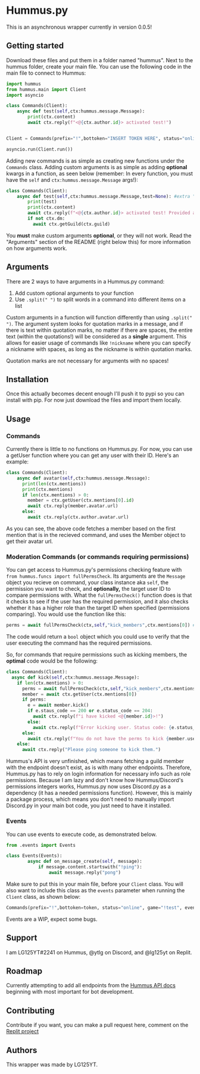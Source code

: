 # Hummus.py

This is an asynchronous wrapper currently in version 0.0.5!

## Getting started

Download these files and put them in a folder named "hummus". Next to the hummus folder, create your main file. You can use the following code in the main file to connect to Hummus:
```py
import hummus
from hummus.main import Client
import asyncio

class Commands(Client):
    async def test(self,ctx:hummus.message.Message):
        print(ctx.content)
        await ctx.reply(f"<@{ctx.author.id}> activated test!")


Client = Commands(prefix="!",bottoken="INSERT TOKEN HERE", status="online", game="!test")

asyncio.run(Client.run())
```

Adding new commands is as simple as creating new functions under the `Commands` class. Adding custom arguments is as simple as adding **optional** kwargs in a function, as seen below (remember: In every function, you must have the `self` and `ctx:hummus.message.Message` args!):

```py
class Commands(Client):
    async def test(self,ctx:hummus.message.Message,test=None): #extra "test" arg
        print(test)
        print(ctx.content)
        await ctx.reply(f"<@{ctx.author.id}> activated test! Provided args: {test}")
        if not ctx.dm:
          await ctx.getGuild(ctx.guild)
```

You **must** make custom arguments **optional**, or they will not work. Read the "Arguments" section of the README (right below this) for more information on how arguments work.

## Arguments

There are 2 ways to have arguments in a Hummus.py command:
1. Add custom optional arguments to your function
2. Use `.split(" ")` to split words in a command into different items on a list

Custom arguments in a function will function differently than using `.split(" ")`. The argument system looks for quotation marks in a message, and if there is text within quotation marks, no matter if there are spaces, the entire text (within the quotations!) will be considered as a **single** argument. This allows for easier usage of commands like `!nickname` where you can specify a nickname with spaces, as long as the nickname is within quotation marks.

Quotation marks are not necessary for arguments with no spaces!

## Installation

Once this actually becomes decent enough I'll push it to pypi so you can install with pip. For now just download the files and import them locally.

## Usage

### Commands

Currently there is little to no functions on Hummus.py. For now, you can use a getUser function where you can get any user with their ID. Here's an example:
```py
class Commands(Client):
    async def avatar(self,ctx:hummus.message.Message):
      print(len(ctx.mentions))
      print(ctx.mentions)
      if len(ctx.mentions) > 0:
        member = ctx.getUser(ctx.mentions[0].id)
        await ctx.reply(member.avatar.url)
      else:
        await ctx.reply(ctx.author.avatar.url)
```

As you can see, the above code fetches a member based on the first mention that is in the recieved command, and uses the Member object to get their avatar url.

### Moderation Commands (or commands requiring permissions)

You can get access to Hummus.py's permissions checking feature with `from hummus.funcs import fullPermsCheck`. Its arguments are the `Message` object you recieve on command, your class instance aka `self`, the permission you want to check, and **optionally,** the target user ID to compare permissions with. What the `fullPermsCheck()` function does is that it checks to see if the user has the required permission, and it also checks whether it has a higher role than the target ID when specified (permissions comparing). You would use the function like this:

```py
perms = await fullPermsCheck(ctx,self,"kick_members",ctx.mentions[0]) #assume this is in a command function
```

The code would return a `bool` object which you could use to verify that the user executing the command has the required permissions.

So, for commands that require permissions such as kicking members, the **optimal** code would be the following:

```py
class Commands(Client):
  async def kick(self,ctx:hummus.message.Message):
    if len(ctx.mentions) > 0:
      perms = await fullPermsCheck(ctx,self,"kick_members",ctx.mentions[0])
      member = await ctx.getUser(ctx.mentions[0])
      if perms:
        e = await member.kick()
        if e.staus_code == 200 or e.status_code == 204:
          await ctx.reply(f"i have kicked <@{member.id}>!")
        else:
          await ctx.reply(f"Error kicking user. Status code: {e.status_code}")
      else:
        await ctx.reply(f"You do not have the perms to kick {member.user.username}!")
    else:
      await ctx.reply("Please ping someone to kick them.")
```

Hummus's API is very unfinished, which means fetching a guild member with the endpoint doesn't exist, as is with many other endpoints. Therefore, Hummus.py has to rely on login information for necessary info such as role permissions. Because I am lazy and don't know how Hummus/Discord's permissions integers works, Hummus.py now uses Discord.py as a dependency (it has a needed permissions function). However, this is mainly a package process, which means you don't need to manually import Discord.py in your main bot code, you just need to have it installed.

### Events

You can use events to execute code, as demonstrated below.

```py
from .events import Events

class Events(Events):
        async def on_message_create(self, message):
            if message.content.startswith("!ping"):
                await message.reply("pong")
```

Make sure to put this in your main file, before your `Client` class. You will also want to include this class as the `events` parameter when running the `Client` class, as shown below:

```py
Commands(prefix="!",bottoken=token, status="online", game="!test", events=Events())
```

Events are a WIP, expect some bugs.

## Support
I am LG125YT#2241 on Hummus, @ytlg on Discord, and @lg125yt on Replit.

## Roadmap
Currently attempting to add all endpoints from the [Hummus API docs](https://hummus.sys42.net/developers/docs/intro) beginning with most important for bot development.

## Contributing
Contribute if you want, you can make a pull request here, comment on the [Replit project](https://replit.com/@LG125YT/Classes-or-something-ig#main.py)

## Authors
This wrapper was made by LG125YT.